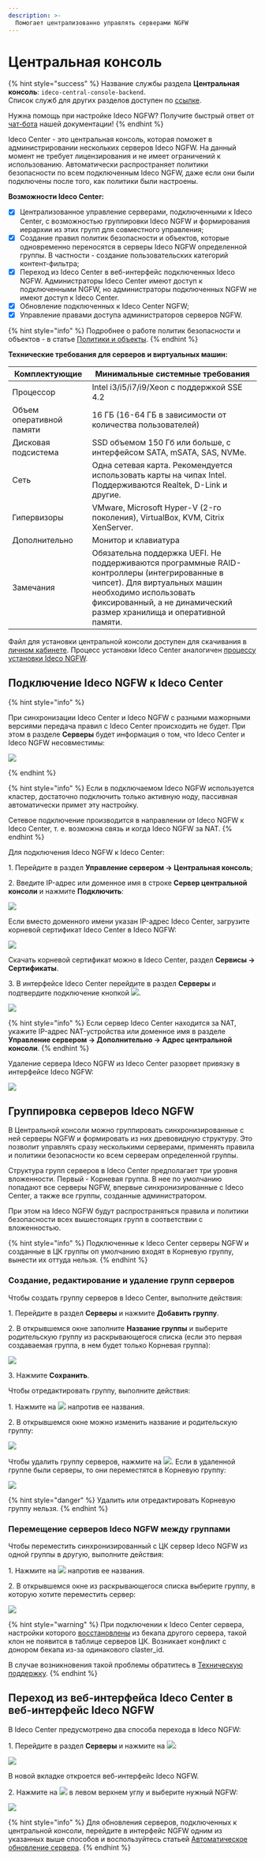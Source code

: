 ```yaml
---
description: >-
  Помогает централизованно управлять серверами NGFW
---
```


# Центральная консоль

{% hint style="success" %}
Название службы раздела **Центральная консоль**: `ideco-central-console-backend`. \
Список служб для других разделов доступен по [ссылке](/settings/server-management/terminal.md).

Нужна помощь при настройке Ideco NGFW? Получите быстрый ответ от [чат-бота](https://gpt-docs.ideco.ru/) нашей документации!
{% endhint %}

Ideco Center - это центральная консоль, которая поможет в администрировании нескольких серверов Ideco NGFW. На данный момент не требует лицензирования и не имеет ограничений к использованию. Автоматически распространяет политики безопасности по всем подключенным Ideco NGFW, даже если они были подключены после того, как политики были настроены.

**Возможности Ideco Center:**

* [x] Централизованное управление серверами, подключенными к Ideco Center, с возможностью группировки Ideco NGFW и формирования иерархии из этих групп для совместного управления;
* [x] Создание правил политик безопасности и объектов, которые одновременно переносятся в серверы Ideco NGFW определенной группы. В частности - создание пользовательских категорий контент-фильтра; 
* [x] Переход из Ideco Center в веб-интерфейс подключенных Ideco NGFW. Администраторы Ideco Center имеют доступ к подключенными NGFW, но администраторы подключенных NGFW не имеют доступ к Ideco Center.
* [x] Обновление подключенных к Ideco Center NGFW;
* [x] Управление правами доступа администраторов серверов NGFW. 

{% hint style="info" %}
Подробнее о работе политик безопасности и объектов - в статье [Политики и объекты](/settings/server-management/central-console/policies-and-objects.md).
{% endhint %}

**Технические требования для серверов и виртуальных машин:**

|Комплектующие|Минимальные системные требования|
|-------------|--------------------------------|
|Процессор|Intel i3/i5/i7/i9/Xeon с поддержкой SSE 4.2|
|Объем оперативной памяти|16 ГБ (16-64 ГБ в зависимости от количества пользователей)|
|Дисковая подсистема|SSD объемом 150 Гб или больше, с интерфейсом SATA, mSATA, SAS, NVMe.|
|Сеть|Одна сетевая карта. Рекомендуется использовать карты на чипах Intel. Поддерживаются Realtek, D-Link и другие.|
|Гипервизоры|VMware, Microsoft Hyper-V (2-го поколения), VirtualBox, KVM, Citrix XenServer.|
|Дополнительно|Монитор и клавиатура|
|Замечания|Обязательна поддержка UEFI. Не поддерживаются программные RAID-контроллеры (интегрированные в чипсет). Для виртуальных машин необходимо использовать фиксированный, а не динамический размер хранилища и оперативной памяти.|

Файл для установки центральной консоли доступен для скачивания в [личном кабинете](https://my.ideco.ru/#/utm/download). Процесс установки Ideco Center аналогичен [процессу установки Ideco NGFW](/installation/installation-process.md).

## Подключение Ideco NGFW к Ideco Center

{% hint style="info" %}

При синхронизации Ideco Center и Ideco NGFW с разными мажорными версиями передача правил с Ideco Center происходить не будет.
При этом в разделе **Серверы** будет информация о том, что Ideco Center и Ideco NGFW несовместимы:

![](/.gitbook/assets/central_console4.png)

{% endhint %}


{% hint style="info" %}
Если в подключаемом Ideco NGFW используется кластер, достаточно подключить только активную ноду, пассивная автоматически примет эту настройку. 

Сетевое подключение производится в направлении от Ideco NGFW к Ideco Center, т. е. возможна связь и когда Ideco NGFW за NAT. 
{% endhint %}

Для подключения Ideco NGFW к Ideco Center:

1\. Перейдите в раздел **Управление сервером -> Центральная консоль**;

2\. Введите IP-адрес или доменное имя в строке **Сервер центральной консоли** и нажмите **Подключить**:

  ![](/.gitbook/assets/central-console1.png)

  Если вместо доменного имени указан IP-адрес Ideco Center, загрузите корневой сертификат Ideco Center в Ideco NGFW:

  ![](/.gitbook/assets/central-console3.png)
  
  Скачать корневой сертификат можно в Ideco Center, раздел **Сервисы -> Сертификаты**.

3\. В интерфейсе Ideco Center перейдите в раздел **Серверы** и подтвердите подключение кнопкой ![](/.gitbook/assets/icon-yes.png).

  ![](/.gitbook/assets/central-console.png)

{% hint style="info" %}
Если сервер Ideco Center находится за NAT, укажите IP-адрес NAT-устройства или доменное имя в разделе **Управление сервером -> Дополнительно -> Адрес центральной консоли**.
{% endhint %}

Удаление сервера Ideco NGFW из Ideco Center разорвет привязку в интерфейсе Ideco NGFW:

![](/.gitbook/assets/central-console.gif)

## Группировка серверов Ideco NGFW

В Центральной консоли можно группировать синхронизированные с ней серверы NGFW и формировать из них древовидную структуру. Это позволит управлять сразу несколькими серверами, применять правила и политики безопасности ко всем серверам определенной группы.

Структура групп серверов в Ideco Center предполагает три уровня вложенности. Первый - Корневая группа. В нее по умолчанию попадают все серверы NGFW, впервые синхронизированные с Ideco Center, а также все группы, созданные администратором.

При этом на Ideco NGFW будут распространяться правила и политики безопасности всех вышестоящих групп в соответствии с вложенностью. 

{% hint style="info" %}
Подключенные к Ideco Center серверы NGFW и созданные в ЦК группы оп умолчанию входят в Корневую группу, вынести их оттуда нельзя.
{% endhint %}

### Создание, редактирование и удаление групп серверов

Чтобы создать группу серверов в Ideco Center, выполните действия:

1\. Перейдите в раздел **Серверы** и нажмите **Добавить группу**.

2\. В открывшемся окне заполните **Название группы** и выберите родительскую группу из раскрывающегося списка (если это первая создаваемая группа, в нем будет только Корневая группа):

![](/.gitbook/assets/server-group3.gif)

3\. Нажмите **Сохранить**.

Чтобы отредактировать группу, выполните действия:

1\. Нажмите на ![](/.gitbook/assets/icon-edit.png) напротив ее названия. 

2\. В открывшемся окне можно изменить название и родительскую группу:

![](/.gitbook/assets/server-group.png)

Чтобы удалить группу серверов, нажмите на ![](/.gitbook/assets/delete_icon.png). Если в удаленной группе были серверы, то они переместятся в Корневую группу:

![](/.gitbook/assets/server-group2.gif)

{% hint style="danger" %}
Удалить или отредактировать Корневую группу нельзя. 
{% endhint %}

### Перемещение серверов Ideco NGFW между группами

Чтобы переместить синхронизированный с ЦК сервер Ideco NGFW из одной группы в другую, выполните действия:

1\. Нажмите на ![](/.gitbook/assets/icon-edit.png) напротив ее названия.

2\. В открывшемся окне из раскрывающегося списка выберите группу, в которую хотите переместить сервер:

![](/.gitbook/assets/server-group.gif)

{% hint style="warning" %}
При подключении к Ideco Center сервера, настройки которого [восстановлены](/recipes/popular-recipes/transferring-data-to-another-server.md) из бекапа другого сервера, такой клон не появится в таблице серверов ЦК. Возникает конфликт с донором бекапа из-за одинакового claster_id.
 
В случае возникновения такой проблемы обратитесь в [Техническую поддержку](/general/technical-support.md).
{% endhint %}

## Переход из веб-интерфейса Ideco Center в веб-интерфейс Ideco NGFW

В Ideco Center предусмотрено два способа перехода в Ideco NGFW:

1\. Перейдите в раздел **Серверы** и нажмите на ![](/.gitbook/assets/icon-eye.png):

![](/.gitbook/assets/central-console2.gif)

В новой вкладке откроется веб-интерфейс Ideco NGFW.

2\. Нажмите на ![](/.gitbook/assets/icon-cc.png)  в левом верхнем углу и выберите нужный NGFW:

![](/.gitbook/assets/cc.gif)

{% hint style="info" %}
Для обновления серверов, подключенных к центральной консоли, перейдите в интерфейс NGFW одним из указанных выше способов и воспользуйтесь статьей [Автоматическое обновление сервера](/settings/server-management/server-update.md).
{% endhint %}